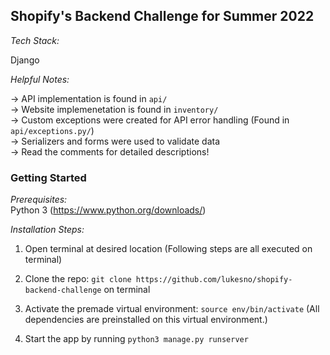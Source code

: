 ## Shopify's Backend Challenge for Summer 2022

_Tech Stack:_  

Django

_Helpful Notes:_  

-> API implementation is found in `api/`   
-> Website implemenetation is found in `inventory/`  
-> Custom exceptions were created for API error handling (Found in `api/exceptions.py/`)  
-> Serializers and forms were used to validate data  
-> Read the comments for detailed descriptions!


### Getting Started

_Prerequisites:_   
Python 3 (https://www.python.org/downloads/)

_Installation Steps:_
1. Open terminal at desired location (Following steps are all executed on terminal)

2. Clone the repo: `git clone https://github.com/lukesno/shopify-backend-challenge` on terminal

3. Activate the premade virtual environment: `source env/bin/activate` (All dependencies are preinstalled on this virtual environment.)

4. Start the app by running `python3 manage.py runserver`
